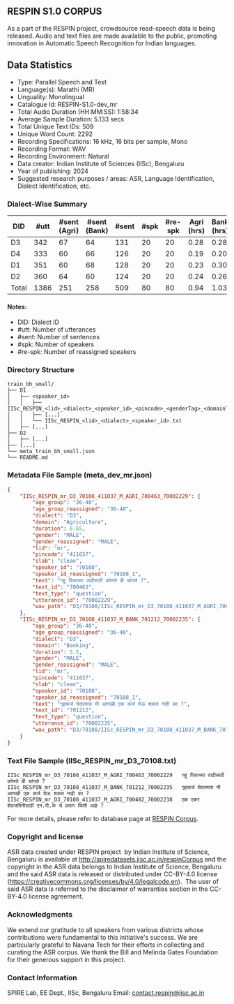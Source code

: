 ## RESPIN S1.0 CORPUS ##

As a part of the RESPIN project, crowdsource read-speech data is being released. Audio and text files
are made available to the public, promoting innovation in Automatic Speech Recognition for Indian languages.

## Data Statistics ##

- Type: Parallel Speech and Text
- Language(s): Marathi (MR)
- Linguality: Monolingual
- Catalogue Id: RESPIN-S1.0-dev_mr
- Total Audio Duration (HH:MM:SS): 1:58:34
- Average Sample Duration: 5.133 secs
- Total Unique Text IDs: 509
- Unique Word Count: 2292
- Recording Specifications: 16 kHz, 16 bits per sample, Mono
- Recording Format: WAV
- Recording Environment: Natural
- Data creator: Indian Institute of Sciences (IISc), Bengaluru
- Year of publishing: 2024
- Suggested research purposes / areas: ASR, Language Identification, Dialect Identification, etc.

### Dialect-Wise Summary ###
| DID   | #utt | #sent (Agri) | #sent (Bank) | #sent | #spk | #re-spk | Agri (hrs) | Bank (hrs) | Total (hrs) |
|-------|------|--------------|--------------|-------|------|---------|------------|------------|-------------|
| D3 | 342 | 67 | 64 | 131 | 20 | 20 | 0.28 | 0.28 | 0.56 |
| D4 | 333 | 60 | 66 | 126 | 20 | 20 | 0.19 | 0.20 | 0.39 |
| D1 | 351 | 60 | 68 | 128 | 20 | 20 | 0.23 | 0.30 | 0.53 |
| D2 | 360 | 64 | 60 | 124 | 20 | 20 | 0.24 | 0.26 | 0.50 |
| Total | 1386 | 251 | 258 | 509 | 80 | 80 | 0.94 | 1.03 | 1.98 |



#### Notes:
- DID: Dialect ID
- #utt: Number of utterances
- #sent: Number of sentences
- #spk: Number of speakers
- #re-spk: Number of reassigned speakers

### Directory Structure ###
```
train_bh_small/
├── D1
│   ├── <speaker_id>
│   │   ├── IISc_RESPIN_<lid>_<dialect>_<speaker_id>_<pincode>_<genderTag>_<domainTag>_<text_id>_<uttid>.wav
│   │   ├── [...]
│   │   └── IISc_RESPIN_<lid>_<dialect>_<speaker_id>.txt
│   ├── [...]
├── D2
│   ├── [...]
├── [...]
└── meta_train_bh_small.json
└── README.md
```

### Metadata File Sample (meta_dev_mr.json) ###

```json
{
    "IISc_RESPIN_mr_D3_70108_411037_M_AGRI_700463_70002229": {
        "age_group": "36-40",
        "age_group_reassigned": "36-40",
        "dialect": "D3",
        "domain": "Agriculture",
        "duration": 6.65,
        "gender": "MALE",
        "gender_reassigned": "MALE",
        "lid": "mr",
        "pincode": "411037",
        "slab": "clean",
        "speaker_id": "70108",
        "speaker_id_reassigned": "70108_1",
        "text": "गहू पिकाच्या वाढीसाठी कोणते बी चांगले ?",
        "text_id": "700463",
        "text_type": "question",
        "utterance_id": "70002229",
        "wav_path": "D3/70108/IISc_RESPIN_mr_D3_70108_411037_M_AGRI_700463_70002229.wav"
    },
    "IISc_RESPIN_mr_D3_70108_411037_M_BANK_701212_70002235": {
        "age_group": "36-40",
        "age_group_reassigned": "36-40",
        "dialect": "D3",
        "domain": "Banking",
        "duration": 5.5,
        "gender": "MALE",
        "gender_reassigned": "MALE",
        "lid": "mr",
        "pincode": "411037",
        "slab": "clean",
        "speaker_id": "70108",
        "speaker_id_reassigned": "70108_1",
        "text": "गृहकर्ज घेतल्यास मी आणखी एक कर्ज घेऊ शकत नाही का ?",
        "text_id": "701212",
        "text_type": "question",
        "utterance_id": "70002235",
        "wav_path": "D3/70108/IISc_RESPIN_mr_D3_70108_411037_M_BANK_701212_70002235.wav"
    }
}
```

### Text File Sample (IISc_RESPIN_mr_D3_70108.txt) ###
```
IISc_RESPIN_mr_D3_70108_411037_M_AGRI_700463_70002229	गहू पिकाच्या वाढीसाठी कोणते बी चांगले ?
IISc_RESPIN_mr_D3_70108_411037_M_BANK_701212_70002235	गृहकर्ज घेतल्यास मी आणखी एक कर्ज घेऊ शकत नाही का ?
IISc_RESPIN_mr_D3_70108_411037_M_AGRI_700482_70002238	एक एकर शेतजमिनीसाठी एन.पी.के चे प्रमाण किती आहे ?
```

For more details, please refer to database page at [RESPIN Corpus](http://spiredatasets.iisc.ac.in/respinCorpus).

### Copyright and license ###

ASR data created under RESPIN project  by Indian Institute of Science, Bengaluru is available
at http://spiredatasets.iisc.ac.in/respinCorpus and the copyright in the ASR data belongs to
Indian Institute of Science, Bengaluru and the said ASR data is released or distributed under
CC-BY-4.0 license (https://creativecommons.org/licenses/by/4.0/legalcode.en).  The user of
said ASR data is referred to the disclaimer of warranties section in the CC-BY-4.0 license
agreement.


### Acknowledgments ###

We extend our gratitude to all speakers from various districts whose contributions were fundamental to this initiative's success.
We are particularly grateful to Navana Tech for their efforts in collecting and curating the ASR corpus.
We thank the Bill and Melinda Gates Foundation for their generous support in this project.

### Contact Information ###

SPIRE Lab, EE Dept., IISc, Bengaluru
Email: contact.respin@iisc.ac.in